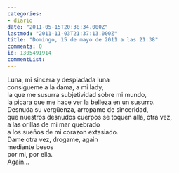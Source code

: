 ```yaml
---
categories:
- diario
date: "2011-05-15T20:38:34.000Z"
lastmod: "2011-11-03T21:37:13.000Z"
title: "Domingo, 15 de mayo de 2011 a las 21:38"
comments: 0
id: 1305491914
commentList:
---
```


Luna, mi sincera y despiadada luna  
consigueme a la dama, a mi lady,  
la que me susurra subjetividad sobre mi mundo,  
la picara que me hace ver la belleza en un susurro.  
Desnuda su vergüenza, arropame de sinceridad,  
que nuestros desnudos cuerpos se toquen alla, otra vez,  
a las orillas de mi mar quebrado  
a los sueños de mi corazon extasiado.  
Dame otra vez, drogame, again  
mediante besos  
por mi, por ella.  
Again...